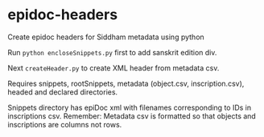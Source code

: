 # epidoc-headers
Create epidoc headers for Siddham metadata using python

Run `python encloseSnippets.py` first to add sanskrit edition div.

Next `createHeader.py` to create XML header from metadata csv.

Requires snippets, rootSnippets, metadata (object.csv, inscription.csv), headed and declared directories.

Snippets directory has epiDoc xml with filenames corresponding to IDs in inscriptions csv.
Remember: Metadata csv is formatted so that objects and inscriptions are columns not rows.
